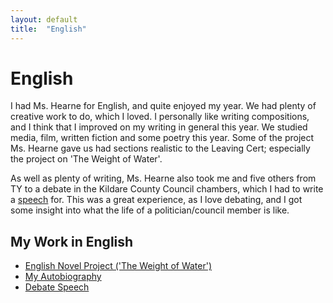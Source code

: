 ```yaml
---
layout: default
title:  "English"
---
```

<html>
  <body>
  <h1>English</h1>
    <p>I had Ms. Hearne for English, and quite enjoyed my year. We had plenty of creative work to do, which I loved. I personally like writing compositions, and I think that I improved on my writing in general this year. We studied media, film, written fiction and some poetry this year. Some of the project Ms. Hearne gave us had sections realistic to the Leaving Cert; especially the project on 'The Weight of Water'.</p>
    <p>As well as plenty of writing, Ms. Hearne also took me and five others from TY to a debate in the Kildare County Council chambers, which I had to write a <a href="https://docs.google.com/document/d/162Ly3TJVNX9mefZTIhrcY2rgqJ2EXqkBef9k17bpR2U/pub?embedded=true" target="_blank">speech</a> for. This was a great experience, as I love debating, and I got some insight into what the life of a politician/council member is like.</p>
    <h2>My Work in English</h2>
      <ul>
        <li><a href="https://docs.google.com/document/d/1xi4z8Dc8DXILBGtENt0G04-RIH-nixHxD4TrdduRdws/pub?embedded=true" target="_blank">English Novel Project ('The Weight of Water')</a></li>
        <li><a href="https://docs.google.com/document/d/1iLXLUsmnAp0hamVry7vfDf2q0ksYx2c2lE6kkXGEIR0/pub?embedded=true" target="_blank">My Autobiography</a></li>
        <li><a href="https://docs.google.com/document/d/162Ly3TJVNX9mefZTIhrcY2rgqJ2EXqkBef9k17bpR2U/pub?embedded=true" target="_blank">Debate Speech</a></li> 
      </ul>
  </body>
</html>
